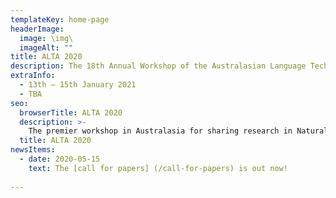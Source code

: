 ```yaml
---
templateKey: home-page
headerImage:
  image: \img\
  imageAlt: ""
title: ALTA 2020
description: The 18th Annual Workshop of the Australasian Language Technology Association
extraInfo: 
  - 13th – 15th January 2021
  - TBA
seo:
  browserTitle: ALTA 2020
  description: >-
    The premier workshop in Australasia for sharing research in Natural Language Processing and Computational Lingustics. Submissions from students, academics and industry researchers are welcome.
  title: ALTA 2020
newsItems:
  - date: 2020-05-15
    text: The [call for papers] (/call-for-papers) is out now!
 
---
```

